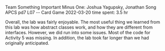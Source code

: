 Team Something Important Minus One: Joshua Yagupsky, Jonathan Song
APCS pd7
L07 --  Card Game
2022-03-20
time spent: 3.5 hr

Overall, the lab was fairly enjoyable. The most useful thing we learned from this lab was how abstract classes work, and how they are different from interfaces.
However, we did run into some issues. Most of the code for Activity 5 was missing. In addition, the lab took far longer than we had originally anticipated.
